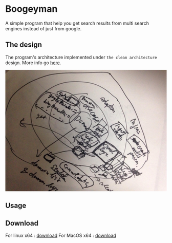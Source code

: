 # Boogeyman

A simple program that help you get search results from multi search engines instead of just from google.

## The design

The program's architecture implemented under `the clean architecture` design. More info go [here](https://8thlight.com/blog/uncle-bob/2012/08/13/the-clean-architecture.html).

![boogeymain design](public/boogeyman_design.jpg)

## Usage

## Download

For linux x64 : [download](public/boogeyman-linux-64)
For MacOS x64 : [download](public/boogeyman-darwin-64)
